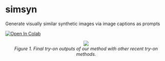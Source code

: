 # simsyn
Generate visually similar synthetic images via image captions as prompts

[colab-badge]: <https://colab.research.google.com/assets/colab-badge.svg>
[![Open In Colab][colab-badge]](https://colab.research.google.com/github/hasibzunair/simsyn/blob/main/generate_images.ipynb)

<p align="center">
    <a href="#"><img src="./media/1.png"></a> <br/>
    <em>
    Figure 1. Final try-on outputs of our method with other recent try-on methods.
    </em>
</p>
